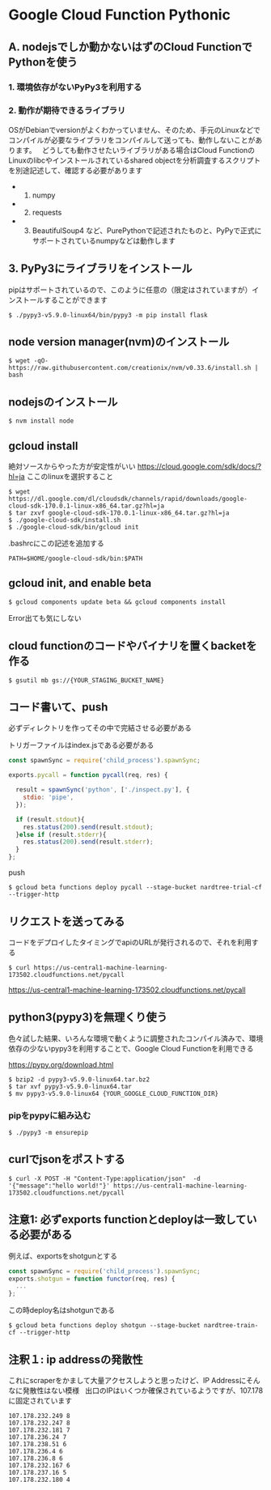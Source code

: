 # Google Cloud Function Pythonic

## A. nodejsでしか動かないはずのCloud FunctionでPythonを使う　

### 1. 環境依存がないPyPy3を利用する

### 2. 動作が期待できるライブラリ
OSがDebianでversionがよくわかっていません、そのため、手元のLinuxなどでコンパイルが必要なライブラリをコンパイルして送っても、動作しないことがあります。  
どうしても動作させたいライブラリがある場合はCloud FunctionのLinuxのlibcやインストールされているshared objectを分析調査するスクリプトを別途記述して、確認する必要があります  
- 1. numpy 
- 2. requests
- 3. BeautifulSoup4
など、PurePythonで記述されたものと、PyPyで正式にサポートされているnumpyなどは動作します  

## 3. PyPy3にライブラリをインストール
pipはサポートされているので、このように任意の（限定はされていますが）インストールすることができます  
```console
$ ./pypy3-v5.9.0-linux64/bin/pypy3 -m pip install flask
```

## node version manager(nvm)のインストール
```console
$ wget -qO- https://raw.githubusercontent.com/creationix/nvm/v0.33.6/install.sh | bash
```
## nodejsのインストール
```console
$ nvm install node
```

## gcloud install 
絶対ソースからやった方が安定性がいい
https://cloud.google.com/sdk/docs/?hl=ja
ここのlinuxを選択すること 

```console
$ wget https://dl.google.com/dl/cloudsdk/channels/rapid/downloads/google-cloud-sdk-170.0.1-linux-x86_64.tar.gz?hl=ja
$ tar zxvf google-cloud-sdk-170.0.1-linux-x86_64.tar.gz?hl=ja
$ ./google-cloud-sdk/install.sh
$ ./google-cloud-sdk/bin/gcloud init
```

.bashrcにこの記述を追加する
```
PATH=$HOME/google-cloud-sdk/bin:$PATH
```

## gcloud init, and enable beta
```console
$ gcloud components update beta && gcloud components install
```
Error出ても気にしない

## cloud functionのコードやバイナリを置くbacketを作る
```console
$ gsutil mb gs://{YOUR_STAGING_BUCKET_NAME}
```

## コード書いて、push
必ずディレクトリを作ってその中で完結させる必要がある

トリガーファイルはindex.jsである必要がある
```index.js
const spawnSync = require('child_process').spawnSync;

exports.pycall = function pycall(req, res) {

  result = spawnSync('python', ['./inspect.py'], {
    stdio: 'pipe',
  });

  if (result.stdout){
    res.status(200).send(result.stdout);
  }else if (result.stderr){
    res.status(200).send(result.stderr);
  }
};
```

push  
```console
$ gcloud beta functions deploy pycall --stage-bucket nardtree-trial-cf --trigger-http
```

## リクエストを送ってみる
コードをデプロイしたタイミングでapiのURLが発行されるので、それを利用する
```console
$ curl https://us-central1-machine-learning-173502.cloudfunctions.net/pycall
```

https://us-central1-machine-learning-173502.cloudfunctions.net/pycall

## python3(pypy3)を無理くり使う
色々試した結果、いろんな環境で動くように調整されたコンパイル済みで、環境依存の少ないpypy3を利用することで、Google Cloud Functionを利用できる  

https://pypy.org/download.html

```console
$ bzip2 -d pypy3-v5.9.0-linux64.tar.bz2
$ tar xvf pypy3-v5.9.0-linux64.tar
$ mv pypy3-v5.9.0-linux64 {YOUR_GOOGLE_CLOUD_FUNCTION_DIR}
```

### pipをpypyに組み込む
```console
$ ./pypy3 -m ensurepip
```

## curlでjsonをポストする
```console
$ curl -X POST -H "Content-Type:application/json"  -d '{"message":"hello world!"}' https://us-central1-machine-learning-173502.cloudfunctions.net/pycall
```

## 注意1: 必ずexports functionとdeployは一致している必要がある  
例えば、exportsをshotgunとする
```javascript
const spawnSync = require('child_process').spawnSync;
exports.shotgun = function functor(req, res) {
  ...
};
```
この時deploy名はshotgunである
```console
$ gcloud beta functions deploy shotgun --stage-bucket nardtree-train-cf --trigger-http
```

## 注釈１: ip addressの発散性
これにscraperをかまして大量アクセスしようと思ったけど、IP Addressにそんなに発散性はない模様  
出口のIPはいくつか確保されているようですが、107.178に固定されています  

```console
107.178.232.249 8
107.178.232.247 8
107.178.232.181 7
107.178.236.24 7
107.178.238.51 6
107.178.236.4 6 
107.178.236.8 6 
107.178.232.167 6
107.178.237.16 5
107.178.232.180 4
```
